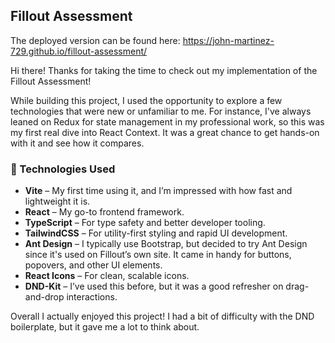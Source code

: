 ## Fillout Assessment

The deployed version can be found here: https://john-martinez-729.github.io/fillout-assessment/

Hi there! Thanks for taking the time to check out my implementation of the Fillout Assessment!

While building this project, I used the opportunity to explore a few technologies that were new or unfamiliar to me. For instance, I've always leaned on Redux for state management in my professional work, so this was my first real dive into React Context. It was a great chance to get hands-on with it and see how it compares.

### 🔧 Technologies Used

* **Vite** – My first time using it, and I’m impressed with how fast and lightweight it is.
* **React** – My go-to frontend framework.
* **TypeScript** – For type safety and better developer tooling.
* **TailwindCSS** – For utility-first styling and rapid UI development.
* **Ant Design** – I typically use Bootstrap, but decided to try Ant Design since it's used on Fillout’s own site. It came in handy for buttons, popovers, and other UI elements.
* **React Icons** – For clean, scalable icons.
* **DND-Kit** – I’ve used this before, but it was a good refresher on drag-and-drop interactions.

Overall I actually enjoyed this project! I had a bit of difficulty with the DND boilerplate, but it gave me a lot to think about.
